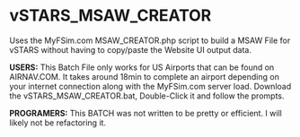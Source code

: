 # vSTARS_MSAW_CREATOR
Uses the MyFSim.com MSAW_CREATOR.php script to build a MSAW File for vSTARS without having to copy/paste the Website UI output data.


**USERS:**
This Batch File only works for US Airports that can be found on AIRNAV.COM.
It takes around 18min to complete an airport depending on your internet connection along with the MyFSim.com server load. Download the vSTARS_MSAW_CREATOR.bat, Double-Click it and follow the prompts.


**PROGRAMERS:**
This BATCH was not written to be pretty or efficient.
I will likely not be refactoring it.
